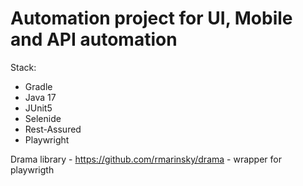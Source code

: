 # Automation project for UI, Mobile and API automation
Stack: 
- Gradle
- Java 17
- JUnit5
- Selenide
- Rest-Assured
- Playwright

Drama library - https://github.com/rmarinsky/drama - wrapper for playwrigth
